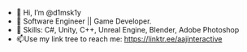 - 👋 Hi, I’m @d1msk1y
- 👀 Software Engineer || Game Developer.
- 🌱 Skills: C#, Unity, C++, Unreal Engine, Blender, Adobe Photoshop
- 📫Use my link tree to reach me: https://linktr.ee/aajinteractive

<!---
d1msk1y/d1msk1y is a ✨ special ✨ repository because its `README.md` (this file) appears on your GitHub profile.
You can click the Preview link to take a look at your changes.
--->
